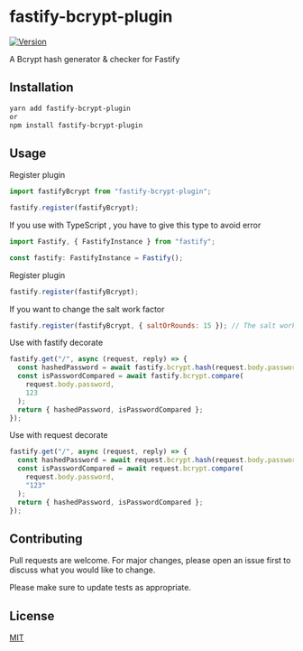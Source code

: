 # fastify-bcrypt-plugin

[![Version](https://img.shields.io/npm/v/fastify-bcrypt-plugin.svg)](https://www.npmjs.com/package/fastify-bcrypt-plugin)

A Bcrypt hash generator & checker for Fastify

## Installation

```bash
yarn add fastify-bcrypt-plugin
or
npm install fastify-bcrypt-plugin
```

## Usage

Register plugin

```js
import fastifyBcrypt from "fastify-bcrypt-plugin";

fastify.register(fastifyBcrypt);
```

If you use with TypeScript , you have to give this type to avoid error

```js
import Fastify, { FastifyInstance } from "fastify";

const fastify: FastifyInstance = Fastify();
```

Register plugin

```js
fastify.register(fastifyBcrypt);
```

If you want to change the salt work factor

```js
fastify.register(fastifyBcrypt, { saltOrRounds: 15 }); // The salt work factor for the bcrypt algorithm. The default value is 10.
```

Use with fastify decorate

```js
fastify.get("/", async (request, reply) => {
  const hashedPassword = await fastify.bcrypt.hash(request.body.password);
  const isPasswordCompared = await fastify.bcrypt.compare(
    request.body.password,
    123
  );
  return { hashedPassword, isPasswordCompared };
});
```

Use with request decorate

```js
fastify.get("/", async (request, reply) => {
  const hashedPassword = await request.bcrypt.hash(request.body.password);
  const isPasswordCompared = await request.bcrypt.compare(
    request.body.password,
    "123"
  );
  return { hashedPassword, isPasswordCompared };
});
```

## Contributing

Pull requests are welcome. For major changes, please open an issue first to discuss what you would like to change.

Please make sure to update tests as appropriate.

## License

[MIT](https://choosealicense.com/licenses/mit/)
